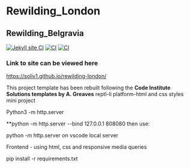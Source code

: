 # Rewilding_London
## Rewilding_Belgravia

[![Jekyll site CI](https://github.com/SOliv1/rewilding-london/actions/workflows/jekyll.yml/badge.svg)](https://github.com/SOliv1/rewilding-london/actions/workflows/jekyll.yml)
[![CI](https://github.com/SOliv1/rewilding-london/actions/workflows/blank.yml/badge.svg)](https://github.com/SOliv1/rewilding-london/actions/workflows/blank.yml)
[![CI](https://github.com/SOliv1/rewilding-london/actions/workflows/blank.yml/badge.svg)](https://github.com/SOliv1/rewilding-london/actions/workflows/blank.yml)

### Link to site can be viewed here

  https://soliv1.github.io/rewilding-london/

This project template has been rebuilt following the **Code Institute Solutions
templates by A. Greaves**
reptl-li platform-html and css styles mini project

Python3 -m http.server

**python -m http.server --bind 127.0.0.1 808080
then use:

python -m http.server on vscode local server

Frontend - using html, css and responsive media queries

pip install -r requirements.txt
